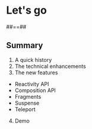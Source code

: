 <!-- .slide: class="transition" -->

# Let's go

##==##

## Summary

1. A quick history
2. The technical enhancements
3. The new features
  * Reactivity API
  * Composition API
  * Fragments
  * Suspense
  * Teleport
4. Demo 
